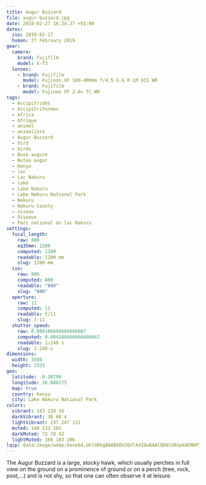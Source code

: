 ```yaml
---
title: Augur Buzzard
file: augur-buzzard.jpg
date: 2019-02-27 16:24:27 +01:00
dates:
  iso: 2019-02-27
  human: 27 February 2019
gear:
  camera:
    brand: Fujifilm
    model: X-T3
  lenses:
    - brand: Fujifilm
      model: Fujinon XF 100-400mm f/4.5-5.6 R LM OIS WR
    - brand: Fujifilm
      model: Fujinon XF 2.0× TC WR
tags:
  - Accipitridés
  - Accipitriformes
  - Africa
  - Afrique
  - animal
  - animalière
  - Augur Buzzard
  - bird
  - birds
  - Buse augure
  - Buteo augur
  - Kenya
  - lac
  - Lac Nakuru
  - lake
  - Lake Nakuru
  - Lake Nakuru National Park
  - Nakuru
  - Nakuru County
  - oiseau
  - Oiseaux
  - Parc national du lac Nakuru
settings:
  focal_length:
    raw: 800
    eq35mm: 1200
    computed: 1200
    readable: 1200 mm
    slug: 1200-mm
  iso:
    raw: 800
    computed: 800
    readable: "800"
    slug: "800"
  aperture:
    raw: 11
    computed: 11
    readable: ƒ/11
    slug: f-11
  shutter_speed:
    raw: 0.004166666666666667
    computed: 0.004166666666666667
    readable: 1/240 s
    slug: 1-240-s
dimensions:
  width: 3500
  height: 2333
geo:
  latitude: -0.30799
  longitude: 36.088175
  map: true
  country: Kenya
  city: Lake Nakuru National Park
colors:
  vibrant: 143 239 16
  darkVibrant: 36 60 4
  lightVibrant: 197 247 131
  muted: 140 132 103
  darkMuted: 72 78 42
  lightMuted: 169 183 206
lqip: data:image/webp;base64,UklGRkgBAABXRUJQVlA4IDwBAACQDACdASpkAEMAP3Gix1u0tae3MHK7wuAuCWVsil4Gc7oahbd8vk2XR9PXH+SGvJ9BDz5wrHvIGYeblJu74BEsZ3EQDQ5ST/I4J6HRGVzj7gIJH9Nn3ao11+sM6EvA8ePQrhgp82q7xzwFPIUAAP7iLcbz9zl2GaIw2+yNSUmGycwEWuhfRpITzFbVGk/8DyZYlrrwAUNjv4CLIqtOT0ibf6glW0a7Yp/X4xb4Q2CM0jiP+D+rU9SZ/n/lMGsaEFuU2UypYZW4qV0SJIv56jwD5KPgbuGb11cOknKJ+ZxRV9qRH0/+El4orbyE8k4cYxyBBzBAkyIX85N/d9sPQV5QTrK3Gh4yjfVNoHdDk8Go9gZ/pijgbNR+EzcD7gRW+iSCFHmX9u+yV0n1qYFF45ycGOcYxy4m6B0sFZAA
---
```


The Augur Buzzard is a large, stocky hawk, which usually perches in full view on the ground on a prominence of ground or on a perch (tree, rock, post,…) and is not shy, so that one can often observe it at leisure.
